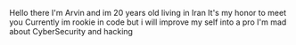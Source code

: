 Hello there
I'm Arvin and im 20 years old living in Iran
It's my honor to meet you
Currently im rookie in code but i will improve my self into a pro
I'm mad about CyberSecurity and hacking 


<!---
Arvingz8220/Arvingz8220 is a ✨ special ✨ repository because its `README.md` (this file) appears on your GitHub profile.
You can click the Preview link to take a look at your changes.
--->
